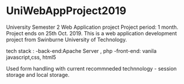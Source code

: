 # UniWebAppProject2019
University Semester 2 Web Application project
Project period: 1 month.
Project ends on 25th Oct. 2019. 
This is a web application development project from Swinburne University of Technology. 

tech stack : 
-back-end:Apache Server , php 
-front-end: vanila javascript,css, html5 

Used form handling with current recommneded technnology - session storage and local storage. 
